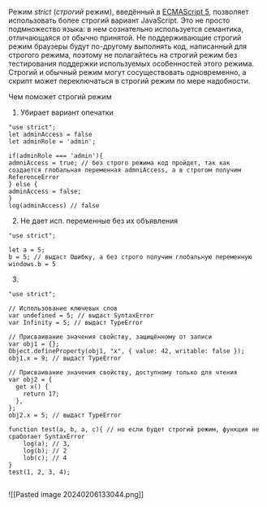 Режим _strict_ (_строгий_ режим), введённый в [ECMAScript 5](https://www.ecma-international.org/publications/standards/Ecma-262.htm), позволяет использовать более строгий вариант JavaScript. Это не просто подмножество языка: в нем сознательно используется семантика, отличающаяся от обычно принятой. Не поддерживающие строгий режим браузеры будут по-другому выполнять код, написанный для строгого режима, поэтому не полагайтесь на строгий режим без тестирования поддержки используемых особенностей этого режима.
Строгий и обычный режим могут сосуществовать одновременно, а скрипт может переключаться в строгий режим по мере надобности.

Чем поможет строгий режим 

1) Убирает вариант опечатки
```
"use strict";
let adminAccess = false
let adminRole = 'admin';

if(adminRole === 'admin'){
admniAccess = true; // без строго режима код пройдет, так как создается глобальная переменная admniAccess, а в строгом получим ReferenceError
} else {
adminAccess = false;
}
log(adminAccess) // false

```

2) Не дает исп. переменные без их объявления
```
"use strict";

let a = 5; 
b = 5; // выдаст Ошибку, а без строго получим глобальную переменную windows.b = 5

```

3) 
```
"use strict";

// Использование ключевых слов 
var undefined = 5; // выдаст SyntaxError
var Infinity = 5; // выдаст TypeError

// Присваивание значения свойству, защищённому от записи
var obj1 = {};
Object.defineProperty(obj1, "x", { value: 42, writable: false });
obj1.x = 9; // выдаст TypeError

// Присваивание значения свойству, доступному только для чтения
var obj2 = {
  get x() {
    return 17;
  },
};
obj2.x = 5; // выдаст TypeError

function test(a, b, a, c){ // но если будет строгий режим, функция не сработает SyntaxError
	log(a); // 3, 
	log(b); // 2
	lob(c); // 4
}
test(1, 2, 3, 4);


```

![[Pasted image 20240206133044.png]]